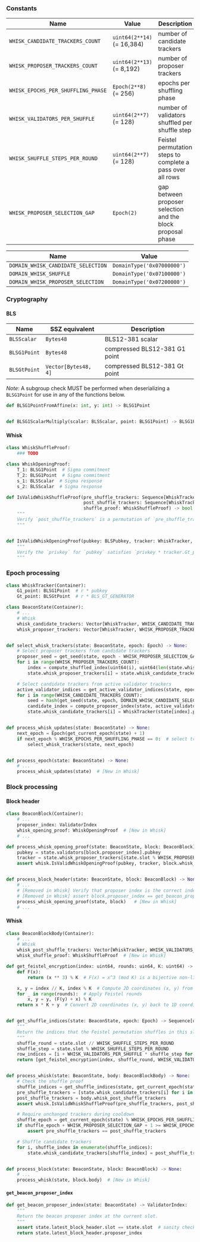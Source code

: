 ### Constants

| Name | Value | Description |
| - | - | - |
| `WHISK_CANDIDATE_TRACKERS_COUNT` | `uint64(2**14)` (= 16,384) | number of candidate trackers |
| `WHISK_PROPOSER_TRACKERS_COUNT` | `uint64(2**13)` (= 8,192) | number of proposer trackers |
| `WHISK_EPOCHS_PER_SHUFFLING_PHASE` | `Epoch(2**8)` (= 256) | epochs per shuffling phase |
| `WHISK_VALIDATORS_PER_SHUFFLE` | `uint64(2**7)` (= 128) | number of validators shuffled per shuffle step |
| `WHISK_SHUFFLE_STEPS_PER_ROUND` | `uint64(2**7)` (= 128) | Feistel permutation steps to complete a pass over all rows |
| `WHISK_PROPOSER_SELECTION_GAP` | `Epoch(2)` | gap between proposer selection and the block proposal phase |

| Name | Value |
| - | - |
| `DOMAIN_WHISK_CANDIDATE_SELECTION` | `DomainType('0x07000000')` |
| `DOMAIN_WHISK_SHUFFLE`             | `DomainType('0x07100000')` |
| `DOMAIN_WHISK_PROPOSER_SELECTION`  | `DomainType('0x07200000')` |

### Cryptography

#### BLS

| Name | SSZ equivalent | Description |
| - | - | - |
| `BLSScalar` | `Bytes48` | BLS12-381 scalar |
| `BLSG1Point` | `Bytes48` | compressed BLS12-381 G1 point |
| `BLSGtPoint` | `Vector[Bytes48, 4]` | compressed BLS12-381 Gt point |

*Note*: A subgroup check MUST be performed when deserializing a `BLSG1Point` for use in any of the functions below.

```python
def BLSG1PointFromAffine(x: int, y: int) -> BLSG1Point


def BLSG1ScalarMultiply(scalar: BLSScalar, point: BLSG1Point) -> BLSG1Point
```

#### Whisk

```python
class WhiskShuffleProof:
    ### TODO

class WhiskOpeningProof:
    T_1: BLSG1Point  # Sigma commitment
    T_2: BLSG1Point  # Sigma commitment
    s_1: BLSScalar  # Sigma response
    s_2: BLSScalar  # Sigma response

def IsValidWhiskShuffleProof(pre_shuffle_trackers: Sequence[WhiskTracker],
                             post_shuffle_trackers: Sequence[WhiskTracker],
                             shuffle_proof: WhiskShuffleProof) -> bool:
    """
    Verify `post_shuffle_trackers` is a permutation of `pre_shuffle_trackers`.
    """


def IsValidWhiskOpeningProof(pubkey: BLSPubkey, tracker: WhiskTracker, opening_proof: WhiskOpeningProof) -> bool:
    """
    Verify the `privkey` for `pubkey` satisfies `privkey * tracker.Gt_point == e(tracker.G1_point, BLS_G2_GENERATOR)`.
    """
```

### Epoch processing

```python
class WhiskTracker(Container):
    G1_point: BLSG1Point  # r * pubkey
    Gt_point: BLSGtPoint  # r * BLS_GT_GENERATOR

class BeaconState(Container):
    # ...
    # Whisk
    whisk_candidate_trackers: Vector[WhiskTracker, WHISK_CANDIDATE_TRACKERS_COUNT]  # [New in Whisk]
    whisk_proposer_trackers: Vector[WhiskTracker, WHISK_PROPOSER_TRACKERS_COUNT]  # [New in Whisk]


def select_whisk_trackers(state: BeaconState, epoch: Epoch) -> None:
    # Select proposer trackers from candidate trackers
    proposer_seed = get_seed(state, epoch - WHISK_PROPOSER_SELECTION_GAP, DOMAIN_WHISK_PROPOSER_SELECTION)
    for i in range(WHISK_PROPOSER_TRACKERS_COUNT):
        index = compute_shuffled_index(uint64(i), uint64(len(state.whisk_candidate_trackers)), proposer_seed)
        state.whisk_proposer_trackers[i] = state.whisk_candidate_trackers[index]

    # Select candidate trackers from active validator trackers
    active_validator_indices = get_active_validator_indices(state, epoch)
    for i in range(WHISK_CANDIDATE_TRACKERS_COUNT):
        seed = hash(get_seed(state, epoch, DOMAIN_WHISK_CANDIDATE_SELECTION) + uint_to_bytes(i))
        candidate_index = compute_proposer_index(state, active_validator_indices, seed)  # sample by effective balance
        state.whisk_candidate_trackers[i] = WhiskTracker(state[index].pubkey, BLS_GT_GENERATOR)


def process_whisk_updates(state: BeaconState) -> None:
    next_epoch = Epoch(get_current_epoch(state) + 1)
    if next_epoch % WHISK_EPOCHS_PER_SHUFFLING_PHASE == 0:  # select trackers at the start of shuffling phases
        select_whisk_trackers(state, next_epoch)


def process_epoch(state: BeaconState) -> None:
    # ...
    process_whisk_updates(state)  # [New in Whisk]
```

### Block processing

#### Block header

```python
class BeaconBlock(Container):
    # ...
    proposer_index: ValidatorIndex
    whisk_opening_proof: WhiskOpeningProof  # [New in Whisk]
    # ...

def process_whisk_opening_proof(state: BeaconState, block: BeaconBlock) -> None:
    pubkey = state.validators[block.proposer_index].pubkey
    tracker = state.whisk_proposer_trackers[state.slot % WHISK_PROPOSER_TRACKERS_COUNT]
    assert whisk.IsValidWhiskOpeningProof(pubkey, tracker, block.whisk_opening_proof)


def process_block_header(state: BeaconState, block: BeaconBlock) -> None:
    # ...
    # [Removed in Whisk] Verify that proposer index is the correct index
    # [Removed in Whisk] assert block.proposer_index == get_beacon_proposer_index(state)
    process_whisk_opening_proof(state, block)   # [New in Whisk] 
    # ...
```

#### Whisk

```python
class BeaconBlockBody(Container):
    # ...
    # Whisk
    whisk_post_shuffle_trackers: Vector[WhiskTracker, WHISK_VALIDATORS_PER_SHUFFLE]  # [New in Whisk]
    whisk_shuffle_proof: WhiskShuffleProof  # [New in Whisk]

def get_feistel_encryption(index: uint64, rounds: uin64, K: uint64) -> uint64:
    def F(x):
        return (x ** 3) % K  # F(x) = x^3 (mod K) is a bijective non-linear function

    x, y = index // K, index % K  # Compute 2D coordinates (x, y) from 1D coordinates
    for _ in range(rounds):  # Apply Feistel rounds
        x, y = y, (F(y) + x) % K
    return x * K + y  # Convert 2D coordinates (x, y) back to 1D coordinates


def get_shuffle_indices(state: BeaconState, epoch: Epoch) -> Sequence[uint64]:
    """
    Return the indices that the Feistel permutation shuffles in this slot.
    """
    shuffle_round = state.slot // WHISK_SHUFFLE_STEPS_PER_ROUND
    shuffle_step = state.slot % WHISK_SHUFFLE_STEPS_PER_ROUND
    row_indices = [i + WHISK_VALIDATORS_PER_SHUFFLE * shuffle_step for i in range(WHISK_VALIDATORS_PER_SHUFFLE)]
    return [get_feistel_encryption(index, shuffle_round, WHISK_VALIDATORS_PER_SHUFFLE) for index in row_indices]


def process_whisk(state: BeaconState, body: BeaconBlockBody) -> None:
    # Check the shuffle proof
    shuffle_indices = get_shuffle_indices(state, get_current_epoch(state))
    pre_shuffle_trackers = [state.whisk_candidate_trackers[i] for i in shuffle_indices]
    post_shuffle_trackers = body.whisk_post_shuffle_trackers
    assert whisk.IsValidWhiskShuffleProof(pre_shuffle_trackers, post_shuffle_trackers, body.whisk_shuffle_proof)

    # Require unchanged trackers during cooldown
    shuffle_epoch = get_current_epoch(state) % WHISK_EPOCHS_PER_SHUFFLING_PHASE
    if shuffle_epoch + WHISK_PROPOSER_SELECTION_GAP + 1 >= WHISK_EPOCHS_PER_SHUFFLING_PHASE:
        assert pre_shuffle_trackers == post_shuffle_trackers

    # Shuffle candidate trackers
    for i, shuffle_index in enumerate(shuffle_indices):
        state.whisk_candidate_trackers[shuffle_index] = post_shuffle_trackers[i]


def process_block(state: BeaconState, block: BeaconBlock) -> None:
    # ...
    process_whisk(state, block.body)  # [New in Whisk]
```

#### `get_beacon_proposer_index`

```python
def get_beacon_proposer_index(state: BeaconState) -> ValidatorIndex:
    """
    Return the beacon proposer index at the current slot.
    """
    assert state.latest_block_header.slot == state.slot  # sanity check `process_block_header` has been called
    return state.latest_block_header.proposer_index
```
